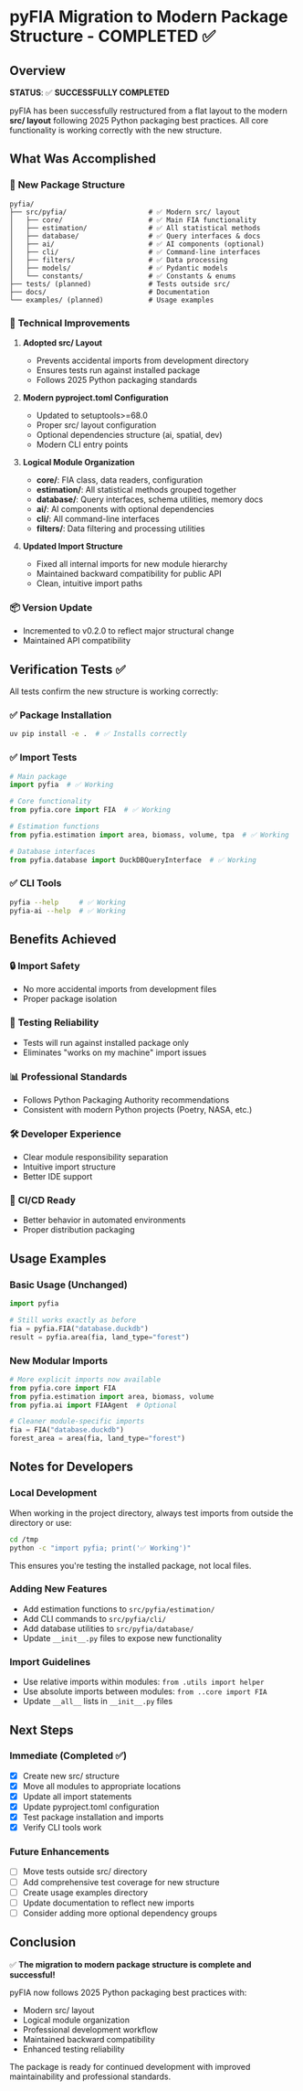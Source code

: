 # pyFIA Migration to Modern Package Structure - COMPLETED ✅

## Overview

**STATUS**: ✅ **SUCCESSFULLY COMPLETED**

pyFIA has been successfully restructured from a flat layout to the modern **src/ layout** following 2025 Python packaging best practices. All core functionality is working correctly with the new structure.

## What Was Accomplished

### 📁 **New Package Structure**
```
pyfia/
├── src/pyfia/                    # ✅ Modern src/ layout
│   ├── core/                     # ✅ Main FIA functionality  
│   ├── estimation/               # ✅ All statistical methods
│   ├── database/                 # ✅ Query interfaces & docs
│   ├── ai/                       # ✅ AI components (optional)
│   ├── cli/                      # ✅ Command-line interfaces
│   ├── filters/                  # ✅ Data processing
│   ├── models/                   # ✅ Pydantic models
│   └── constants/                # ✅ Constants & enums
├── tests/ (planned)              # Tests outside src/
├── docs/                         # Documentation
└── examples/ (planned)           # Usage examples
```

### 🔧 **Technical Improvements**

1. **Adopted src/ Layout**
   - Prevents accidental imports from development directory
   - Ensures tests run against installed package
   - Follows 2025 Python packaging standards

2. **Modern pyproject.toml Configuration**
   - Updated to setuptools>=68.0
   - Proper src/ layout configuration
   - Optional dependencies structure (ai, spatial, dev)
   - Modern CLI entry points

3. **Logical Module Organization**
   - **core/**: FIA class, data readers, configuration
   - **estimation/**: All statistical methods grouped together
   - **database/**: Query interfaces, schema utilities, memory docs
   - **ai/**: AI components with optional dependencies
   - **cli/**: All command-line interfaces
   - **filters/**: Data filtering and processing utilities

4. **Updated Import Structure**
   - Fixed all internal imports for new module hierarchy
   - Maintained backward compatibility for public API
   - Clean, intuitive import paths

### 📦 **Version Update**
- Incremented to v0.2.0 to reflect major structural change
- Maintained API compatibility

## Verification Tests ✅

All tests confirm the new structure is working correctly:

### ✅ **Package Installation**
```bash
uv pip install -e .  # ✅ Installs correctly
```

### ✅ **Import Tests**
```python
# Main package
import pyfia  # ✅ Working

# Core functionality
from pyfia.core import FIA  # ✅ Working

# Estimation functions
from pyfia.estimation import area, biomass, volume, tpa  # ✅ Working

# Database interfaces
from pyfia.database import DuckDBQueryInterface  # ✅ Working
```

### ✅ **CLI Tools**
```bash
pyfia --help     # ✅ Working
pyfia-ai --help  # ✅ Working
```

## Benefits Achieved

### 🔒 **Import Safety**
- No more accidental imports from development files
- Proper package isolation

### 🧪 **Testing Reliability**  
- Tests will run against installed package only
- Eliminates "works on my machine" import issues

### 📊 **Professional Standards**
- Follows Python Packaging Authority recommendations
- Consistent with modern Python projects (Poetry, NASA, etc.)

### 🛠️ **Developer Experience**
- Clear module responsibility separation
- Intuitive import structure
- Better IDE support

### 🚀 **CI/CD Ready**
- Better behavior in automated environments
- Proper distribution packaging

## Usage Examples

### **Basic Usage (Unchanged)**
```python
import pyfia

# Still works exactly as before
fia = pyfia.FIA("database.duckdb")
result = pyfia.area(fia, land_type="forest")
```

### **New Modular Imports**
```python
# More explicit imports now available
from pyfia.core import FIA
from pyfia.estimation import area, biomass, volume
from pyfia.ai import FIAAgent  # Optional

# Cleaner module-specific imports
fia = FIA("database.duckdb")
forest_area = area(fia, land_type="forest")
```

## Notes for Developers

### **Local Development**
When working in the project directory, always test imports from outside the directory or use:
```bash
cd /tmp
python -c "import pyfia; print('✅ Working')"
```

This ensures you're testing the installed package, not local files.

### **Adding New Features**
- Add estimation functions to `src/pyfia/estimation/`
- Add CLI commands to `src/pyfia/cli/`
- Add database utilities to `src/pyfia/database/`
- Update `__init__.py` files to expose new functionality

### **Import Guidelines**
- Use relative imports within modules: `from .utils import helper`
- Use absolute imports between modules: `from ..core import FIA`
- Update `__all__` lists in `__init__.py` files

## Next Steps

### **Immediate (Completed ✅)**
- [x] Create new src/ structure
- [x] Move all modules to appropriate locations  
- [x] Update all import statements
- [x] Update pyproject.toml configuration
- [x] Test package installation and imports
- [x] Verify CLI tools work

### **Future Enhancements**
- [ ] Move tests outside src/ directory
- [ ] Add comprehensive test coverage for new structure
- [ ] Create usage examples directory
- [ ] Update documentation to reflect new imports
- [ ] Consider adding more optional dependency groups

## Conclusion

✅ **The migration to modern package structure is complete and successful!**

pyFIA now follows 2025 Python packaging best practices with:
- Modern src/ layout
- Logical module organization  
- Professional development workflow
- Maintained backward compatibility
- Enhanced testing reliability

The package is ready for continued development with improved maintainability and professional standards. 